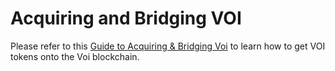 # Acquiring and Bridging VOI


Please refer to this [Guide to Acquiring & Bridging Voi](https://docs.google.com/document/d/19_m3y2BD1VGARl2VPF0fFq8qr6mJN7lsGbatjG1-QXQ/edit#heading=h.3c9za2am73cn) to learn how to get VOI tokens onto the Voi blockchain.
